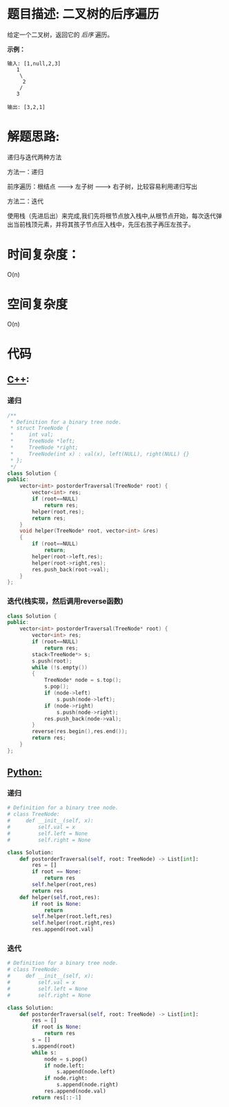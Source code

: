 # 题目描述:  二叉树的后序遍历

给定一个二叉树，返回它的 *后序* 遍历。

**示例：**
```
输入: [1,null,2,3]  
   1
    \
     2
    /
   3 

输出: [3,2,1]
```

# 解题思路:
递归与迭代两种方法

方法一：递归

   前序遍历：根结点 ---> 左子树 ---> 右子树，比较容易利用递归写出

方法二：迭代
   
   使用栈（先进后出）来完成,我们先将根节点放入栈中,从根节点开始，每次迭代弹出当前栈顶元素，并将其孩子节点压入栈中，先压右孩子再压左孩子。

# 时间复杂度：
  O(n) 
# 空间复杂度
  O(n)
# 代码

## [C++](./Binary-Tree-Preorder-Traversal.cpp):

###  递归
```c++
/**
 * Definition for a binary tree node.
 * struct TreeNode {
 *     int val;
 *     TreeNode *left;
 *     TreeNode *right;
 *     TreeNode(int x) : val(x), left(NULL), right(NULL) {}
 * };
 */
class Solution {
public:
    vector<int> postorderTraversal(TreeNode* root) {
        vector<int> res;
        if (root==NULL)
            return res;
        helper(root,res);
        return res;
    }
    void helper(TreeNode* root, vector<int> &res)
    {
        if (root==NULL)
            return;
        helper(root->left,res);
        helper(root->right,res);
        res.push_back(root->val);
    }
};
```

###  迭代(栈实现，然后调用reverse函数)
```c++
class Solution {
public:
    vector<int> postorderTraversal(TreeNode* root) {
        vector<int> res;
        if (root==NULL)
            return res;
        stack<TreeNode*> s;
        s.push(root);
        while (!s.empty())
        {
            TreeNode* node = s.top();
            s.pop();
            if (node->left)
                s.push(node->left);
            if (node->right)
                s.push(node->right);
            res.push_back(node->val);
        }
        reverse(res.begin(),res.end());
        return res;
    }
};
```

## [Python:](https://github.com/bryceustc/LeetCode_Note/blob/master/python/Binary-Tree-Preorder-Traversal/Binary-Tree-Preorder-Traversal.py)
###  递归
```python
# Definition for a binary tree node.
# class TreeNode:
#     def __init__(self, x):
#         self.val = x
#         self.left = None
#         self.right = None

class Solution:
    def postorderTraversal(self, root: TreeNode) -> List[int]:
        res = []
        if root == None:
            return res
        self.helper(root,res)
        return res
    def helper(self,root,res):
        if root is None:
            return
        self.helper(root.left,res)
        self.helper(root.right,res)
        res.append(root.val)
```

###  迭代 
```python
# Definition for a binary tree node.
# class TreeNode:
#     def __init__(self, x):
#         self.val = x
#         self.left = None
#         self.right = None

class Solution:
    def postorderTraversal(self, root: TreeNode) -> List[int]:
        res = []
        if root is None:
            return res
        s = []
        s.append(root)
        while s:
            node = s.pop()
            if node.left:
                s.append(node.left)
            if node.right:
                s.append(node.right)
            res.append(node.val)
        return res[::-1]
```

